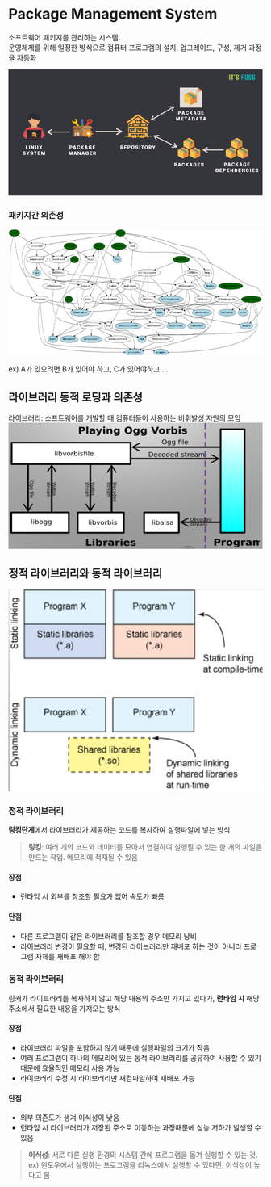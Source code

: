 # Package Management System

소프트웨어 패키지를 관리하는 시스템. <br>
운영체제를 위해 일정한 방식으로 컴퓨터 프로그램의 설치, 업그레이드, 구성, 제거 과정을 자동화 <br>

<img src="3_img/img1.png" width=600 height=250>

### 패키지간 의존성
<img src="3_img/img2.png" width=600 height=250>

ex) A가 있으려면 B가 있어야 하고, C가 있어야하고 ... <br>

## 라이브러리 동적 로딩과 의존성
라이브러리: 소프트웨어를 개발할 때 컴퓨터들이 사용하는 비휘발성 자원의 모임 <br>
<img src="3_img/img3.png" width=600 height=250>

## 정적 라이브러리와 동적 라이브러리
<img src="3_img/img4.png" width=600 height=400>

### 정적 라이브러리
<strong>링킹단계</strong>에서 라이브러리가 제공하는 코드를 복사하여 실행파일에 넣는 방식 <br>

> <strong>링킹</strong>: 여러 개의 코드와 데이터를 모아서 연결하여 실행될 수 있는 한 개의 파일을 만드는 작업. 메모리에 적재될 수 있음

#### 장점
- 런타임 시 외부를 참조할 필요가 없어 속도가 빠름

#### 단점
- 다른 프로그램이 같은 라이브러리를 참조할 경우 메모리 낭비
- 라이브러리 변경이 필요할 때, 변경된 라이브러리만 재배포 하는 것이 아니라 프로그램 자체를 재배포 해야 함

### 동적 라이브러리
링커가 라이브러리를 복사하지 않고 해당 내용의 주소만 가지고 있다가, <strong>런타임 시</strong> 해당 주소에서 필요한 내용을 가져오는 방식

#### 장점
- 라이브러리 파일을 포함하지 않기 때문에 실행파일의 크기가 작음
- 여러 프로그램이 하나의 메모리에 있는 동적 라이브러리를 공유하여 사용할 수 있기 때문에 효율적인 메모리 사용 가능
- 라이브러리 수정 시 라이브러리만 재컴파일하여 재배포 가능

#### 단점
- 외부 의존도가 생겨 이식성이 낮음
- 런타임 시 라이브러리가 저장된 주소로 이동하는 과정때문에 성능 저하가 발생할 수 있음

> <strong>이식성</strong>: 서로 다른 실행 환경의 시스템 간에 프로그램을 옮겨 실행할 수 있는 것. <br>
ex) 윈도우에서 실행하는 프로그램을 리눅스에서 실행할 수 있다면, 이식성이 높다고 봄